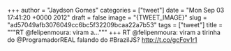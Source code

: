 
+++
author = "Jaydson Gomes"
categories = ["tweet"]
date = "Mon Sep 03 17:41:20 +0000 2012"
draft = false
image = "{TWEET_IMAGE}"
slug = "ad57049afb3076049cc6bc5f32209bcaa22a7b53"
tags = ["tweet"]
title = """RT @felipenmoura: viram a..."""
+++
RT @felipenmoura: viram a tirinha do @ProgramadorREAL falando do #BrazilJS? http://t.co/gcFov1r1
